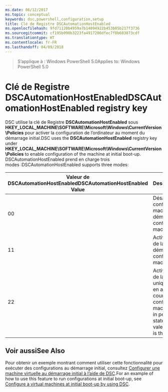 ```yaml
---
ms.date: 06/12/2017
ms.topic: conceptual
keywords: dsc,powershell,configuration,setup
title: Clé de Registre DSCAutomationHostEnabled
ms.openlocfilehash: 9fd71120b4959a7b14094922b453b05b217f3736
ms.sourcegitcommit: cf195b090b3223fa4917206dfec7f0b603873cdf
ms.translationtype: HT
ms.contentlocale: fr-FR
ms.lasthandoff: 04/09/2018
---
```

><span data-ttu-id="45d5e-103">S’applique à : Windows PowerShell 5.0</span><span class="sxs-lookup"><span data-stu-id="45d5e-103">Applies to: Windows PowerShell 5.0</span></span>

# <a name="dscautomationhostenabled-registry-key"></a><span data-ttu-id="45d5e-104">Clé de Registre DSCAutomationHostEnabled</span><span class="sxs-lookup"><span data-stu-id="45d5e-104">DSCAutomationHostEnabled registry key</span></span>

<span data-ttu-id="45d5e-105">DSC utilise la clé de Registre **DSCAutomationHostEnabled** sous **HKEY_LOCAL_MACHINE\SOFTWARE\Microsoft\Windows\CurrentVersion\Policies** pour activer la configuration de l’ordinateur au moment du démarrage initial.</span><span class="sxs-lookup"><span data-stu-id="45d5e-105">DSC uses the **DSCAutomationHostEnabled** registry key under **HKEY_LOCAL_MACHINE\SOFTWARE\Microsoft\Windows\CurrentVersion\Policies** to enable configuration of the machine at initial boot-up.</span></span>
<span data-ttu-id="45d5e-106">DSCAutomationHostEnabled prend en charge trois modes :</span><span class="sxs-lookup"><span data-stu-id="45d5e-106">DSCAutomationHostEnabled supports three modes:</span></span>

|  <span data-ttu-id="45d5e-107">Valeur de DSCAutomationHostEnabled</span><span class="sxs-lookup"><span data-stu-id="45d5e-107">DSCAutomationHostEnabled Value</span></span>  |  <span data-ttu-id="45d5e-108">Description</span><span class="sxs-lookup"><span data-stu-id="45d5e-108">Description</span></span>   |
|---|---|
<span data-ttu-id="45d5e-109">0</span><span class="sxs-lookup"><span data-stu-id="45d5e-109">0</span></span> | <span data-ttu-id="45d5e-110">Désactive la configuration de la machine au démarrage.</span><span class="sxs-lookup"><span data-stu-id="45d5e-110">Disable configuring the machine at boot-up.</span></span> |
<span data-ttu-id="45d5e-111">1</span><span class="sxs-lookup"><span data-stu-id="45d5e-111">1</span></span> | <span data-ttu-id="45d5e-112">Active la configuration de la machine au démarrage.</span><span class="sxs-lookup"><span data-stu-id="45d5e-112">Enable configuring the machine at boot-up.</span></span> |
<span data-ttu-id="45d5e-113">2</span><span class="sxs-lookup"><span data-stu-id="45d5e-113">2</span></span> | <span data-ttu-id="45d5e-114">Active la configuration de la machine uniquement si DSC est en attente ou en cours.</span><span class="sxs-lookup"><span data-stu-id="45d5e-114">Enable configuring the machine only if DSC is in pending or current state.</span></span> <span data-ttu-id="45d5e-115">Il s'agit de la valeur par défaut.</span><span class="sxs-lookup"><span data-stu-id="45d5e-115">This is the default value.</span></span> |

## <a name="see-also"></a><span data-ttu-id="45d5e-116">Voir aussi</span><span class="sxs-lookup"><span data-stu-id="45d5e-116">See Also</span></span>

<span data-ttu-id="45d5e-117">Pour obtenir un exemple montrant comment utiliser cette fonctionnalité pour exécuter des configurations au démarrage initial, consultez [Configurer une machine virtuelle au démarrage initial à l’aide de DSC](bootstrapDsc.md).</span><span class="sxs-lookup"><span data-stu-id="45d5e-117">For an example of how to use this feature to run configurations at initial boot-up, see [Configure a virtual machines at initial boot-up by using DSC](bootstrapDsc.md).</span></span>
